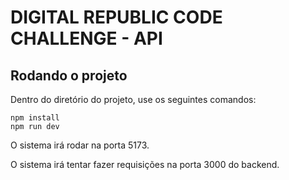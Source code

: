 # DIGITAL REPUBLIC CODE CHALLENGE - API

## Rodando o projeto

Dentro do diretório do projeto, use os seguintes comandos:

```
npm install
npm run dev
```
O sistema irá rodar na porta 5173.

O sistema irá tentar fazer requisições na porta 3000 do backend.
